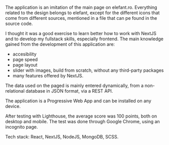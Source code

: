 The application is an imitation of the main page on elefant.ro. Everything related to the design belongs to elefant, except for the different icons that come from different sources, mentioned in a file that can pe found in the source code.

I thought it was a good exercise to learn better how to work with NextJS and to develop my fullstack skills, especially frontend.
The main knowledge gained from the development of this application are:
* accesibility
* page speed
* page layout
* slider with images, build from scratch, without any third-party packages
* many features offered by NextJS.

The data used on the paged is mainly entered dynamically, from a non-relational database in JSON format, via a REST API.

The application is a Progressive Web App and can be installed on any device.

After testing with Lighthouse, the average score was 100 points, both on desktop and mobile. The test was done through Google Chrome, using an incognito page.

Tech stack: React, NextJS, NodeJS, MongoDB, SCSS.